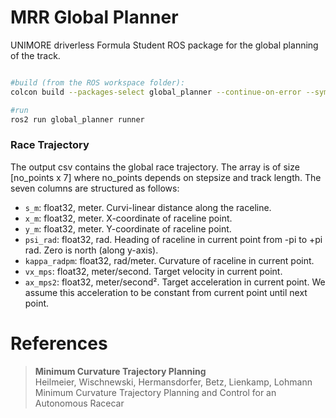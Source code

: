 # MRR Global Planner

UNIMORE driverless Formula Student ROS package for the global planning of the track.



```sh

#build (from the ROS workspace folder):
colcon build --packages-select global_planner --continue-on-error --symlink-install

#run
ros2 run global_planner runner

```

### Race Trajectory
The output csv contains the global race trajectory. The array is of size [no_points x 7] where no_points depends on stepsize and track length. The seven columns are structured as follows:

* `s_m`: float32, meter. Curvi-linear distance along the raceline.
* `x_m`: float32, meter. X-coordinate of raceline point.
* `y_m`: float32, meter. Y-coordinate of raceline point.
* `psi_rad`: float32, rad. Heading of raceline in current point from -pi to +pi rad. Zero is north (along y-axis).
* `kappa_radpm`: float32, rad/meter. Curvature of raceline in current point.
* `vx_mps`: float32, meter/second. Target velocity in current point.
* `ax_mps2`: float32, meter/second². Target acceleration in current point. We assume this acceleration to be constant
  from current point until next point.


# References
> **Minimum Curvature Trajectory Planning**\
Heilmeier, Wischnewski, Hermansdorfer, Betz, Lienkamp, Lohmann\
Minimum Curvature Trajectory Planning and Control for an Autonomous Racecar